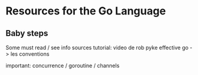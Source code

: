 # Resources for the Go Language

## Baby steps

Some must read / see info sources 
tutorial: video de rob pyke
effective go -> les conventions

important: concurrence / goroutine / channels

